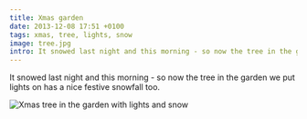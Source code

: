 ```yaml
---
title: Xmas garden
date: 2013-12-08 17:51 +0100
tags: xmas, tree, lights, snow
image: tree.jpg
intro: It snowed last night and this morning - so now the tree in the garden we put lights on has a nice festive snowfall too.
---
```


It snowed last night and this morning - so now the tree in the garden we put lights on has a nice festive snowfall too.

![Xmas tree in the garden with lights and snow](/images/posts/2013/12/tree.jpg)
